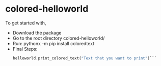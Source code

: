 # colored-helloworld

To get started with,
- Download the package
- Go to the root directory colored-helloworld/
- Run: pythonx -m pip install coloredtext
- Final Steps:
  ```python from coloredtext import helloworld
  helloworld.print_colored_text("Text that you want to print")```

